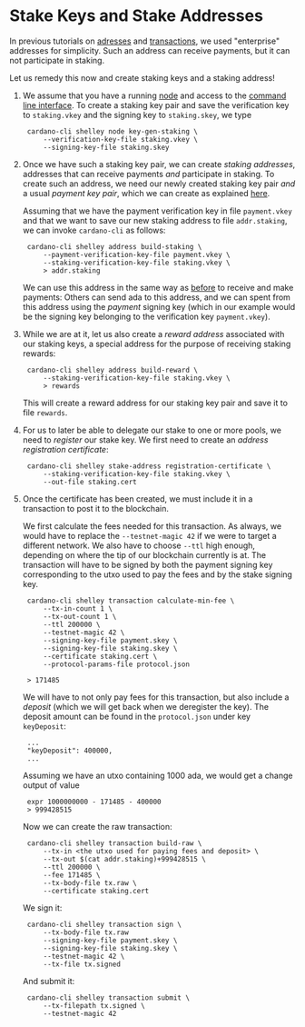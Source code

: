 # Stake Keys and Stake Addresses

In previous tutorials on [adresses](address.md) and [transactions](tx.md),
we used "enterprise" addresses for simplicity. Such an address can receive payments,
but it can not participate in staking.

Let us remedy this now and create staking keys and a staking address!

1. We assume that you have a running [node](build.md) and access to the [command line interface](cli.md).
   To create a staking key pair and save the verification key to `staking.vkey` and the signing key to `staking.skey`,
   we type

        cardano-cli shelley node key-gen-staking \
            --verification-key-file staking.vkey \
            --signing-key-file staking.skey

2. Once we have such a staking key pair, we can create _staking addresses_, addresses that can receive payments
   _and_ participate in staking. To create such an address, we need our newly created staking key pair _and_
   a usual _payment key pair_, which we can create as explained [here](address.md).

   Assuming that we have the payment verification key in file `payment.vkey` and that we want to save our new staking address
   to file `addr.staking`, we can invoke `cardano-cli` as follows:

        cardano-cli shelley address build-staking \
            --payment-verification-key-file payment.vkey \
            --staking-verification-key-file staking.vkey \
            > addr.staking

   We can use this address in the same way as [before](tx.md) to receive and make payments: Others can send ada to this address,
   and we can spent from this address using the _payment_ signing key (which in our example would be the signing key belonging to
   the verification key `payment.vkey`).

3. While we are at it, let us also create a _reward address_ associated with our staking keys, a special address for the purpose
   of receiving staking rewards:

        cardano-cli shelley address build-reward \
            --staking-verification-key-file staking.vkey \
            > rewards

   This will create a reward address for our staking key pair and save it to file `rewards`.

4. For us to later be able to delegate our stake to one or more pools, we need to _register_ our stake key.
   We first need to create an _address registration certificate_:

        cardano-cli shelley stake-address registration-certificate \
            --staking-verification-key-file staking.vkey \
            --out-file staking.cert

5. Once the certificate has been created, we must include it in a transaction to post it to the blockchain.

   We first calculate the fees needed for this transaction. As always, we would have to replace the `--testnet-magic 42`
   if we were to target a different network. We also have to choose `--ttl` high enough, depending on where the tip of our blockchain currently is at.
   The transaction will have to be signed by both the payment signing key corresponding to the utxo used to pay the fees
   and by the stake signing key.

        cardano-cli shelley transaction calculate-min-fee \
            --tx-in-count 1 \
            --tx-out-count 1 \
            --ttl 200000 \
            --testnet-magic 42 \
            --signing-key-file payment.skey \
            --signing-key-file staking.skey \
            --certificate staking.cert \
            --protocol-params-file protocol.json

        > 171485

   We will have to not only pay fees for this transaction, but also include a _deposit_ (which we will get back when we deregister the key).
   The deposit amount can be found in the `protocol.json` under key `keyDeposit`:

        ...
        "keyDeposit": 400000,
        ...
        
   Assuming we have an utxo containing 1000 ada, we would get a change output of value

        expr 1000000000 - 171485 - 400000
        > 999428515

   Now we can create the raw transaction:

        cardano-cli shelley transaction build-raw \
            --tx-in <the utxo used for paying fees and deposit> \
            --tx-out $(cat addr.staking)+999428515 \
            --ttl 200000 \
            --fee 171485 \
            --tx-body-file tx.raw \
            --certificate staking.cert

   We sign it:

        cardano-cli shelley transaction sign \
            --tx-body-file tx.raw
            --signing-key-file payment.skey \
            --signing-key-file staking.skey \
            --testnet-magic 42 \
            --tx-file tx.signed

   And submit it:

        cardano-cli shelley transaction submit \
            --tx-filepath tx.signed \
            --testnet-magic 42
